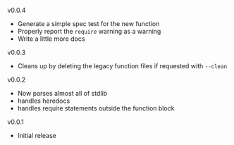 v0.0.4
  * Generate a simple spec test for the new function
  * Properly report the `require` warning as a warning
  * Write a little more docs

v0.0.3
  * Cleans up by deleting the legacy function files if requested with `--clean`

v0.0.2
  * Now parses almost all of stdlib
  * handles heredocs
  * handles require statements outside the function block

v0.0.1
  * Initial release
